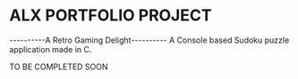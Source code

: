 # ALX PORTFOLIO PROJECT
----------A Retro Gaming Delight----------
A Console based Sudoku puzzle application made in C.

TO BE COMPLETED SOON
